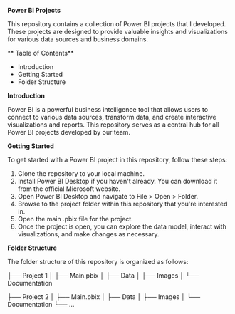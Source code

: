 **Power BI Projects**

This repository contains a collection of Power BI projects that I developed. These projects are designed to provide valuable insights and visualizations for various data sources and business domains.

** Table of Contents**

-  Introduction
-  Getting Started
-  Folder Structure


**Introduction**

Power BI is a powerful business intelligence tool that allows users to connect to various data sources, transform data, and create interactive visualizations and reports. This repository serves as a central hub for all Power BI projects developed by our team.

**Getting Started**

To get started with a Power BI project in this repository, follow these steps:

1. Clone the repository to your local machine.
2. Install Power BI Desktop if you haven't already. You can download it from the official Microsoft website.
3. Open Power BI Desktop and navigate to File > Open > Folder.
4. Browse to the project folder within this repository that you're interested in.
5. Open the main .pbix file for the project.
6. Once the project is open, you can explore the data model, interact with visualizations, and make changes as necessary. 


**Folder Structure**

The folder structure of this repository is organized as follows:

├── Project 1
│   ├── Main.pbix
│   ├── Data
│   ├── Images
│   └── Documentation


├── Project 2
│   ├── Main.pbix
│   ├── Data
│   ├── Images
│   └── Documentation
└── ...

